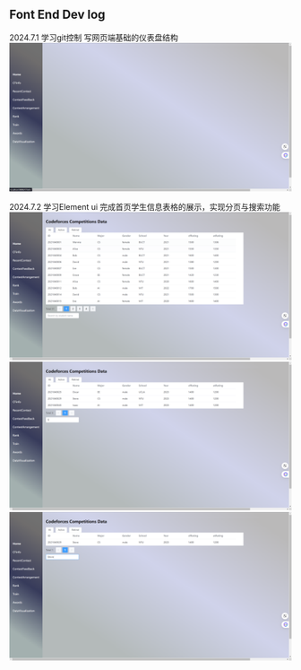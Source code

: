 ## Font End Dev log

2024.7.1
学习git控制
写网页端基础的仪表盘结构
![alt text](image.png)


2024.7.2
学习Element ui
完成首页学生信息表格的展示，实现分页与搜索功能
![alt text](image-1.png)
![alt text](image-3.png)
![alt text](image-4.png)